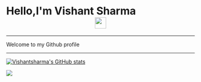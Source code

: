 # Hello,I'm Vishant Sharma <center><img src="https://raw.githubusercontent.com/MartinHeinz/MartinHeinz/master/wave.gif" width="30px"></center>
<hr>

Welcome to my Github profile

<hr>

[![Vishantsharma's GitHub stats](https://github-readme-stats.vercel.app/api?username=anuraghazra)](https://github.com/anuraghazra/github-readme-stats)


<img align="center" src="https://github-readme-stats.vercel.app/api/<CARD_TYPE>/?username=<USERNAME>&theme=<THEME_NAME>" />
